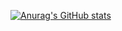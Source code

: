 [![Anurag's GitHub stats](https://github-readme-stats-tau-lac-57.vercel.app/api?username=Sidaddy0&rank_icon=github)](https://github.com/anuraghazra/github-readme-stats)
